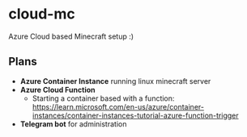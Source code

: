 # cloud-mc

Azure Cloud based Minecraft setup :)

## Plans
- **Azure Container Instance** running linux minecraft server
- **Azure Cloud Function**
  - Starting a container based with a function: https://learn.microsoft.com/en-us/azure/container-instances/container-instances-tutorial-azure-function-trigger
- **Telegram bot** for administration
